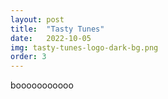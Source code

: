 ```yaml
---
layout: post
title:  "Tasty Tunes"
date:   2022-10-05
img: tasty-tunes-logo-dark-bg.png
order: 3
---
```


booooooooooo